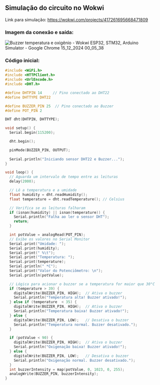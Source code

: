 ## Simulação do circuito no Wokwi
Link para simulação: https://wokwi.com/projects/417261695668471809

### Imagem da conexão e saída:
![Buzzer temperatura e oxigênio - Wokwi ESP32, STM32, Arduino Simulator - Google Chrome 15_12_2024 00_05_38](https://github.com/user-attachments/assets/52ada3a8-76fa-4055-b1a6-42941b184736)


### Código inicial:
```c
#include <WiFi.h>
#include <HTTPClient.h>
#include <UrlEncode.h>
#include <DHT.h>

#define DHTPIN 14     // Pino conectado ao DHT22
#define DHTTYPE DHT22 

#define BUZZER_PIN 25  // Pino conectado ao Buzzer
#define POT_PIN 2

DHT dht(DHTPIN, DHTTYPE);

void setup() {
  Serial.begin(115200);

  dht.begin();

  pinMode(BUZZER_PIN, OUTPUT);
  
  Serial.println("Iniciando sensor DHT22 e Buzzer...");
}

void loop() {
  // Aguarda um intervalo de tempo entre as leituras
  delay(2000);

  // Lê a temperatura e a umidade
  float humidity = dht.readHumidity();
  float temperature = dht.readTemperature(); // Celsius

  // Verifica se as leituras falharam
  if (isnan(humidity) || isnan(temperature)) {
    Serial.println("Falha ao ler o sensor DHT");
    return;
  }

  int potValue = analogRead(POT_PIN);
  // Exibe os valores no Serial Monitor
  Serial.print("Umidade: ");
  Serial.print(humidity);
  Serial.print(" %\t");
  Serial.print("Temperatura: ");
  Serial.print(temperature);
  Serial.println(" *C");
  Serial.print("Valor do Potenciômetro: \n");
  Serial.println(potValue);

  // Lógica para acionar o buzzer se a temperatura for maior que 30°C
  if (temperature > 39) {
    digitalWrite(BUZZER_PIN, HIGH);  // Ativa o buzzer
    Serial.println("Temperatura alta! Buzzer ativado!");
  } else if (temperature  < 35) {
    digitalWrite(BUZZER_PIN, HIGH);  // Ativa o buzzer
    Serial.println("Temperatura baixa! Buzzer ativado!");
  } else {
    digitalWrite(BUZZER_PIN, LOW);   // Desativa o buzzer
    Serial.println("Temperatura normal. Buzzer desativado.");
  }

  if (potValue < 90) {
    digitalWrite(BUZZER_PIN, HIGH);  // Ativa o buzzer
    Serial.println("Oxigenação baixa! Buzzer ativado!");
  } else {
    digitalWrite(BUZZER_PIN, LOW);   // Desativa o buzzer
    Serial.println("Oxigenação normal. Buzzer desativado.");
  }
  int buzzerIntensity = map(potValue, 0, 1023, 0, 255);  
  analogWrite(BUZZER_PIN, buzzerIntensity);
}
```
